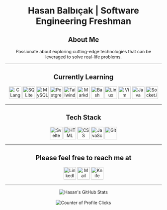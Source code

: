 <h1 align="center">Hasan Balbıçak | Software Engineering Freshman</h1>

<h2 align="center">About Me</h2>

<p align="center">Passionate about exploring cutting-edge technologies that can be leveraged to solve real-life problems.</p>

---

<h2 align="center">Currently Learning</h2>

<p align="center">
  
  <img src="https://api.iconify.design/skill-icons/c.svg" alt="C Language" height="40" width="40">
  <img src="https://api.iconify.design/skill-icons/sqlite.svg" alt="SQLite" height="40" width="40">
  <img src="https://api.iconify.design/skill-icons/mysql-light.svg" alt="MySQL" height="40" width="40">
  <img src="https://api.iconify.design/skill-icons/postgresql-dark.svg" alt="PostgreSQL" height="40" width="40">   
  <img src="https://api.iconify.design/skill-icons/tailwindcss-dark.svg" alt="Tailwind" height="40" width="40">
  <img src="https://api.iconify.design/skill-icons/markdown-dark.svg" alt="Markdown" height="40" width="40">
  <img src="https://api.iconify.design/skill-icons/bash-dark.svg" alt="Bash" height="40" width="40">
  <img src="https://api.iconify.design/skill-icons/linux-light.svg" alt="Linux" height="40" width="40">
  <img src="https://api.iconify.design/devicon/vim.svg" alt="Vim" height="40" width="40">
  <img src="https://api.iconify.design/skill-icons/java-dark.svg" alt="Java" height="40" width="40">
  <img src="https://api.iconify.design/logos/socket-io.svg" alt="Socket.io" height="40" width="40">
</p>

---

<h2 align="center">Tech Stack</h2>

<p align="center">
  <img src="https://api.iconify.design/skill-icons/svelte.svg" alt="Svelte" height="40" width="40">

  <img src="https://api.iconify.design/skill-icons/html.svg" alt="HTML" height="40" width="40">
  <img src="https://api.iconify.design/skill-icons/css.svg" alt="CSS" height="40" width="40">
  <img src="https://api.iconify.design/skill-icons/javascript.svg" alt="JavaScript" height="40" width="40">
  <img src="https://api.iconify.design/logos/git-icon.svg" alt="Git" height="40" width="40">
</p>

---

<h2 align="center">Please feel free to reach me at</h2>

<p align="center">
  <a href="https://linkedin.com/in/hasanbalbicak" target="_blank"><img src="https://api.iconify.design/skill-icons/linkedin.svg" alt="LinkedIn" height="40" width="40"></a>
  <a href="mailto:hasanhuseyinbalbicak@gmail.com"><img src="https://api.iconify.design/logos/google-gmail.svg" alt="Mail Envelope" height="40" width="auto"></a>  
  <a href="https://hasanbalbicak.me" target="_blank"><img src="https://api.iconify.design/logos/chrome.svg" alt="Knife pierced in a honey pot logo" height="40" width="40"></a>
</p>

---

<div align="center">
  <img src="https://github-readme-stats.vercel.app/api?username=mrhonneynive&count_private=true&show_icons=true&theme=transparent" alt="Hasan's GitHub Stats">
</div>
<br>
<div align="center">
  <img src="https://komarev.com/ghpvc/?username=mrhonneynive" alt="Counter of Profile Clicks">
</div>

<!--
**mrhonneynive/mrhonneynive** is a ✨ _special_ ✨ repository because its `README.md` (this file) appears on your GitHub profile.

Here are some ideas to get you started:

- 🔭 I’m currently working on ...
- 👯 I’m looking to collaborate on ...
- 🤔 I’m looking for help with ...
- 💬 Ask me about ...
- 😄 Pronouns: ...
- ⚡ Fun fact: ...
-->
